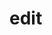 <!-- generated by markdown-notes-tree -->

# edit

<!-- optional markdown-notes-tree directory description starts here -->

<!-- optional markdown-notes-tree directory description ends here -->


